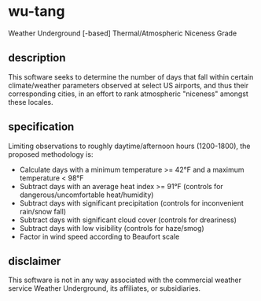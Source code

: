 # wu-tang
Weather Underground [-based] Thermal/Atmospheric Niceness Grade

## description
This software seeks to determine the number of days that fall within certain
climate/weather parameters observed at select US airports, and thus their
corresponding cities, in an effort to rank atmospheric "niceness" amongst these
locales.

## specification
Limiting observations to roughly daytime/afternoon hours (1200-1800), the proposed
methodology is:

* Calculate days with a minimum temperature >= 42°F and a maximum temperature
  < 98°F
* Subtract days with an average heat index >= 91°F (controls for
  dangerous/uncomfortable heat/humidity)
* Subtract days with significant precipitation (controls for inconvenient
  rain/snow fall)
* Subtract days with significant cloud cover (controls for dreariness)
* Subtract days with low visibility (controls for haze/smog)
* Factor in wind speed according to Beaufort scale

## disclaimer
This software is not in any way associated with the commercial weather service
Weather Underground, its affiliates, or subsidiaries.
